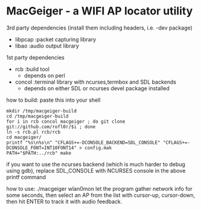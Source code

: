MacGeiger - a WIFI AP locator utility
=====================================

3rd party dependencies (install them including headers, i.e. -dev package)
- libpcap :packet capturing library
- libao   :audio output library

1st party dependencies
- rcb     :build tool
  - depends on perl
- concol  :terminal library with ncurses,termbox and SDL backends
  - depends on either SDL or ncurses devel package installed

how to build:
paste this into your shell

    mkdir /tmp/macgeiger-build
    cd /tmp/macgeiger-build
    for i in rcb concol macgeiger ; do git clone git://github.com/rofl0r/$i ; done
    ln -s rcb.pl rcb/rcb
    cd macgeiger/
    printf "%s\n%s\n" "CFLAGS+=-DCONSOLE_BACKEND=SDL_CONSOLE" "CFLAGS+=-DCONSOLE_FONT=INT10FONT14" > config.mak
    PATH="$PATH:../rcb" make

if you want to use the ncurses backend (which is much harder to debug using gdb),
replace SDL_CONSOLE with NCURSES console in the above printf command

how to use:
./macgeiger wlan0mon
let the program gather network info for some seconds, then select an AP from the list
with cursor-up, cursor-down, then hit ENTER to track it with audio feedback.
